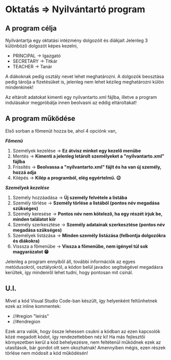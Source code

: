 # Oktatás => Nyilvántartó program

## A program célja
Nyílvántartja egy oktatási intézmény dolgozóit és diákjait
Jelenleg 3 különböző dolgozót képes kezelni,
- PRINCIPAL -> Igazgató
- SECRETARY -> Titkár
- TEACHER   -> Tanár

A diákoknak pedig osztály nevet lehet meghatározni.
A dolgozók beosztása pedig tárolja a fizetésüket is, jelenleg
nem lehet kézileg meghatározni külön mindenkinek!

Az eltárolt adatokat kimenti egy nyilvantarto.xml fájlba, illetve
a program indulásakor megpróbálja innen beolvasni az eddig eltároltakat!

## A program működése
Első sorban a főmenüt hozza be, ahol 4 opciónk van,

***Főmenü***
1. Személyek kezelése -> **Ez átvisz minket egy kezelő menübe**
2. Mentés -> **Kimenti a jelenleg letárolt személyeket a "nyilvantarto.xml" fájlba**
3. Frissítés -> **Beolvassa a "nyilvantarto.xml" fájlt és ha van új személy, hozzá adja**
4. Kilépés -> **Kilép a programból, elég egyértelmű. :wink:**

***Személyek kezelése***
1. Személy hozzáadása -> **Új személy felvétele a listába**
2. Személy törlése -> **Személy törlése a listából (pontos név megadása szükséges)**
3. Személy keresése -> **Pontos név nem kötelező, ha egy részét írjuk be, minden találatot kiír**
4. Személy szerkesztése -> **Személy adatainak szerkesztése (pontos név megadása szükséges)**
5. Személyek listázása -> **Minden személy listázása (felbontja dolgozókra és diákokra)**
6. Visssza a főmenübe -> **Vissza a főmenübe, nem igényel túl sok magyarázatot :grin:**

Jelenleg a program ennyiből áll, további információk az egyes metódusokról, osztályokról,
a kódon belül javadoc segítségével megadásra kerültek, így mindenről lehet tudni, hogy pontosan mit csinál.

## U.I.
Mivel a kód Visual Studio Code-ban készült, így helyenként feltűnhetnek ezek az inline kommentek:
- //#region "leírás"
- //#endregion

Ezek arra valók, hogy össze lehessen csukni a kódban az ezen kapcsolók közé megadott kódot, így rendezettebben néz ki!
Ha más fejlesztői környezetben kerül a kód behelyezésre, nem feltétenül működnek ezek az utasítások, bár gondot ott sem okozhatnak!
Amennyiben mégis, ezen részek törlése nem módosít a kód működésén!
